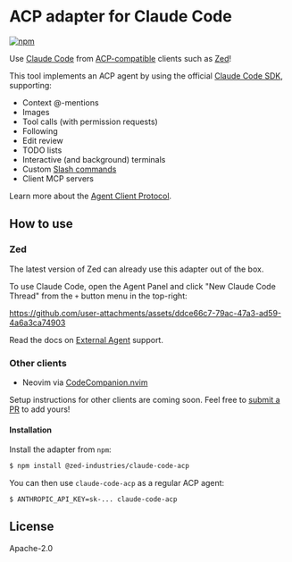 # ACP adapter for Claude Code

[![npm](https://img.shields.io/npm/v/%40zed-industries%2Fclaude-code-acp)](https://www.npmjs.com/package/@zed-industries/claude-code-acp)

Use [Claude Code](https://www.anthropic.com/claude-code) from [ACP-compatible](https://agentclientprotocol.com) clients such as [Zed](https://zed.dev)!

This tool implements an ACP agent by using the official [Claude Code SDK](https://docs.anthropic.com/en/docs/claude-code/sdk/sdk-overview), supporting:

- Context @-mentions
- Images
- Tool calls (with permission requests)
- Following
- Edit review
- TODO lists
- Interactive (and background) terminals
- Custom [Slash commands](https://docs.anthropic.com/en/docs/claude-code/slash-commands)
- Client MCP servers

Learn more about the [Agent Client Protocol](https://agentclientprotocol.com/).

## How to use

### Zed

The latest version of Zed can already use this adapter out of the box.

To use Claude Code, open the Agent Panel and click "New Claude Code Thread" from the `+` button menu in the top-right:

https://github.com/user-attachments/assets/ddce66c7-79ac-47a3-ad59-4a6a3ca74903

Read the docs on [External Agent](https://zed.dev/docs/ai/external-agents) support.

### Other clients

- Neovim via [CodeCompanion.nvim](https://codecompanion.olimorris.dev/configuration/adapters#setup-claude-code-via-acp)

Setup instructions for other clients are coming soon. Feel free to [submit a PR](https://github.com/zed-industries/claude-code-acp/pulls) to add yours!

#### Installation

Install the adapter from `npm`:

```bash
$ npm install @zed-industries/claude-code-acp
```

You can then use `claude-code-acp` as a regular ACP agent:

```
$ ANTHROPIC_API_KEY=sk-... claude-code-acp
```

## License

Apache-2.0
